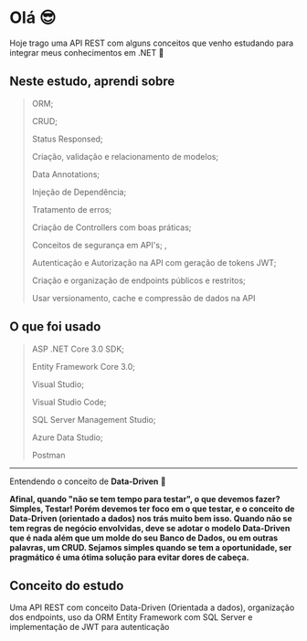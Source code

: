 # Olá 😎

Hoje trago uma API REST com alguns conceitos que venho estudando para integrar meus conhecimentos em .NET 🚀

## Neste estudo, aprendi sobre
> ORM;
> 
> CRUD;
> 
> Status Responsed;
> 
> Criação, validação e relacionamento de modelos;
> 
> Data Annotations;
> 
> Injeção de Dependência;
> 
> Tratamento de erros;
> 
> Criação de Controllers com boas práticas;
> 
> Conceitos de segurança em API's;
> ,
> 
> Autenticação e Autorização na API com geração de tokens JWT;
> 
> Criação e organização de endpoints públicos e restritos;
> 
> Usar versionamento, cache e compressão de dados na API


## O que foi usado
> ASP .NET Core 3.0 SDK;
> 
> Entity Framework Core 3.0;
> 
> Visual Studio;
> 
> Visual Studio Code;
> 
> SQL Server Management Studio;
> 
> Azure Data Studio;
> 
> Postman


---

Entendendo o conceito de **Data-Driven** 🤔

**Afinal, quando "não se tem tempo para testar", o que devemos fazer? Simples, Testar!
Porém devemos ter foco em o que testar, e o conceito de Data-Driven (orientado a dados) nos trás muito bem isso. Quando não se tem regras de negócio envolvidas, deve se adotar o modelo Data-Driven que é nada além que um molde do seu Banco de Dados, ou em outras palavras, um CRUD.
Sejamos simples quando se tem a oportunidade, ser pragmático é uma ótima solução para evitar dores de cabeça.**



## Conceito do estudo
 Uma API REST com conceito Data-Driven (Orientada a dados), organização dos endpoints, uso da ORM Entity Framework com SQL Server e implementação de JWT para autenticação
		

